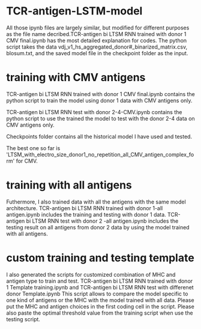 # TCR-antigen-LSTM-model
All those ipynb files are largely similar, but modified for different purposes as the file name decribed.TCR-antigen bi LTSM RNN trained with donor 1 CMV final.ipynb has the most detailed explanation for codes. The python script takes the data vdj_v1_hs_aggregated_donor#_binarized_matrix.csv, blosum.txt, and the saved model file in the checkpoint folder as the input.

# training with CMV antigens
TCR-antigen bi LTSM RNN trained with donor 1 CMV final.ipynb contains the python script to train the model using donor 1 data with CMV antigens only. 

TCR-antigen bi LTSM RNN test with donor 2-4-CMV.ipynb contains the python script to use the trained the model to test with the donor 2-4 data on CMV antigens only.

Checkpoints folder contains all the historical model I have used and tested.

The best one so far is 'LTSM_with_electro_size_donor1_no_repetition_all_CMV_antigen_complex_form' for CMV.
# training with all antigens
Futhermore, I also trained data with all the antigens with the same model architecture.
TCR-antigen bi LTSM RNN trained with donor 1-all antigen.ipynb includes the training and testing with donor 1 data.
TCR-antigen bi LTSM RNN test with donor 2 -all antigen.ipynb includes the testing result on all antigens from donor 2 data by using the model trained with all antigens.

# custom training and testing template
I also generated the scripts for customized combination of MHC and antigen type to train and test.
TCR-antigen bi LTSM RNN trained with donor 1 Template training.ipynb and TCR-antigen bi LTSM RNN test with differenet donor Template.ipynb
This script allows to compare the model specific to one kind of antigens or the MHC with the model trained with all data.
Please put the MHC and antigen choices in the first coding cell in the script. Please also paste the optimal threshold value from the training script when use the testing script.
